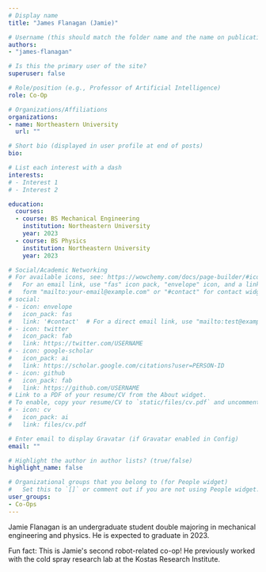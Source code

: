 ```yaml
---
# Display name
title: "James Flanagan (Jamie)"

# Username (this should match the folder name and the name on publications)
authors:
- "james-flanagan"

# Is this the primary user of the site?
superuser: false

# Role/position (e.g., Professor of Artificial Intelligence)
role: Co-Op

# Organizations/Affiliations
organizations:
- name: Northeastern University
  url: ""

# Short bio (displayed in user profile at end of posts)
bio: 

# List each interest with a dash
interests:
# - Interest 1
# - Interest 2

education:
  courses:
  - course: BS Mechanical Engineering
    institution: Northeastern University
    year: 2023
  - course: BS Physics
    institution: Northeastern University
    year: 2023

# Social/Academic Networking
# For available icons, see: https://wowchemy.com/docs/page-builder/#icons
#   For an email link, use "fas" icon pack, "envelope" icon, and a link in the
#   form "mailto:your-email@example.com" or "#contact" for contact widget.
# social:
# - icon: envelope
#   icon_pack: fas
#   link: '#contact'  # For a direct email link, use "mailto:test@example.org".
# - icon: twitter
#   icon_pack: fab
#   link: https://twitter.com/USERNAME
# - icon: google-scholar
#   icon_pack: ai
#   link: https://scholar.google.com/citations?user=PERSON-ID
# - icon: github
#   icon_pack: fab
#   link: https://github.com/USERNAME
# Link to a PDF of your resume/CV from the About widget.
# To enable, copy your resume/CV to `static/files/cv.pdf` and uncomment the lines below.
# - icon: cv
#   icon_pack: ai
#   link: files/cv.pdf

# Enter email to display Gravatar (if Gravatar enabled in Config)
email: ""

# Highlight the author in author lists? (true/false)
highlight_name: false

# Organizational groups that you belong to (for People widget)
#   Set this to `[]` or comment out if you are not using People widget.
user_groups:
- Co-Ops
---
```

Jamie Flanagan is an undergraduate student double majoring in mechanical engineering and physics. He is expected to graduate in 2023.


Fun fact: This is Jamie's second robot-related co-op! He previously worked with the cold spray research lab at the Kostas Research Institute.